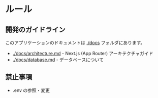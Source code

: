 # ルール

## 開発のガイドライン

このアプリケーションのドキュメントは [./docs](./docs) フォルダにあります。

- [./docs/architecture.md](./docs/architecture.md) - Next.js (App Router) アーキテクチャガイド
- [./docs/database.md](./docs/database.md) - データベースについて

## 禁止事項

- .env の参照・変更
